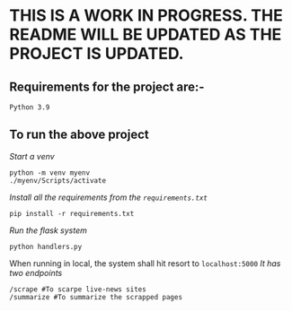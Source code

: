 # THIS IS A WORK IN PROGRESS. THE README WILL BE UPDATED AS THE PROJECT IS UPDATED.

## Requirements for the project are:-

```
Python 3.9
```

## To run the above project

_Start a venv_

```
python -m venv myenv
./myenv/Scripts/activate
```

_Install all the requirements from the `requirements.txt`_

```
pip install -r requirements.txt
```

_Run the flask system_

```
python handlers.py
```

When running in local, the system shall hit resort to `localhost:5000`
_It has two endpoints_

```
/scrape #To scarpe live-news sites
/summarize #To summarize the scrapped pages
```
